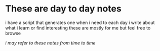 # These are day to day notes

i have a script that generates one when i need to each day
i write about what i learn or find interesting
these are mostly for me but feel free to browse

*i may refer to these notes from time to time*
